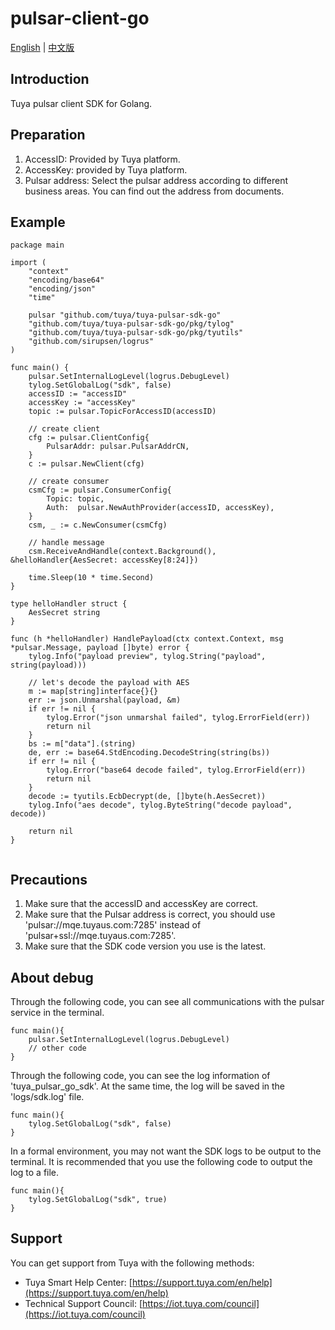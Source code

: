 # pulsar-client-go

[English](README.md) | [中文版](README_cn.md)

## Introduction

Tuya pulsar client SDK for Golang.

## Preparation

1. AccessID: Provided by Tuya platform.
2. AccessKey: provided by Tuya platform.
3. Pulsar address: Select the pulsar address according to different business areas. You can find out the address from documents.

## Example

```
package main

import (
	"context"
	"encoding/base64"
	"encoding/json"
	"time"

	pulsar "github.com/tuya/tuya-pulsar-sdk-go"
	"github.com/tuya/tuya-pulsar-sdk-go/pkg/tylog"
	"github.com/tuya/tuya-pulsar-sdk-go/pkg/tyutils"
	"github.com/sirupsen/logrus"
)

func main() {
	pulsar.SetInternalLogLevel(logrus.DebugLevel)
	tylog.SetGlobalLog("sdk", false)
	accessID := "accessID"
	accessKey := "accessKey"
	topic := pulsar.TopicForAccessID(accessID)

	// create client
	cfg := pulsar.ClientConfig{
		PulsarAddr: pulsar.PulsarAddrCN,
	}
	c := pulsar.NewClient(cfg)

	// create consumer
	csmCfg := pulsar.ConsumerConfig{
		Topic: topic,
		Auth:  pulsar.NewAuthProvider(accessID, accessKey),
	}
	csm, _ := c.NewConsumer(csmCfg)

	// handle message
	csm.ReceiveAndHandle(context.Background(), &helloHandler{AesSecret: accessKey[8:24]})

	time.Sleep(10 * time.Second)
}

type helloHandler struct {
	AesSecret string
}

func (h *helloHandler) HandlePayload(ctx context.Context, msg *pulsar.Message, payload []byte) error {
	tylog.Info("payload preview", tylog.String("payload", string(payload)))

	// let's decode the payload with AES
	m := map[string]interface{}{}
	err := json.Unmarshal(payload, &m)
	if err != nil {
		tylog.Error("json unmarshal failed", tylog.ErrorField(err))
		return nil
	}
	bs := m["data"].(string)
	de, err := base64.StdEncoding.DecodeString(string(bs))
	if err != nil {
		tylog.Error("base64 decode failed", tylog.ErrorField(err))
		return nil
	}
	decode := tyutils.EcbDecrypt(de, []byte(h.AesSecret))
	tylog.Info("aes decode", tylog.ByteString("decode payload", decode))

	return nil
}


```

## Precautions

1. Make sure that the accessID and accessKey are correct.
2. Make sure that the Pulsar address is correct, you should use 'pulsar://mqe.tuyaus.com:7285' instead of
'pulsar+ssl://mqe.tuyaus.com:7285'.
3. Make sure that the SDK code version you use is the latest.

## About debug

Through the following code, you can see all communications with the pulsar service in the terminal.

```
func main(){
	pulsar.SetInternalLogLevel(logrus.DebugLevel)
	// other code
}
```

Through the following code, you can see the log information of 'tuya_pulsar_go_sdk'.
At the same time, the log will be saved in the 'logs/sdk.log' file.
```
func main(){
	tylog.SetGlobalLog("sdk", false)
}
```

In a formal environment, you may not want the SDK logs to be output to the terminal. It is recommended that you use the following code to output the log to a file.
```
func main(){
	tylog.SetGlobalLog("sdk", true)
}
```
## Support

You can get support from Tuya with the following methods:

- Tuya Smart Help Center: [https://support.tuya.com/en/help](https://support.tuya.com/en/help)
- Technical Support Council: [https://iot.tuya.com/council](https://iot.tuya.com/council)

